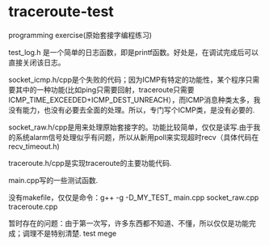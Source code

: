 traceroute-test
===============

programming exercise(原始套接字编程练习)

test_log.h 是一个简单的日志函数，即是printf函数。好处是，在调试完成后可以直接关闭该日志。

socket_icmp.h/cpp是个失败的代码；因为ICMP有特定的功能性，某个程序只需要其中的一种功能(比如ping只需要回射，traceroute只需要ICMP_TIME_EXCEEDED+ICMP_DEST_UNREACH），而ICMP消息种类太多，我没有能力，也没有必要去全面的处理。所以，专门写个ICMP类，是没有必要的.

socket_raw.h/cpp是用来处理原始套接字的。功能比较简单，仅仅是读写.由于我的系统alarm信号处理似乎有问题，所以从新用poll来实现超时recv（具体代码在recv_timeout.h)

traceroute.h/cpp是实现traceroute的主要功能代码.

main.cpp写的一些测试函数.

没有makefile，仅仅是命令：g++ -g -D_MY_TEST_  main.cpp socket_raw.cpp traceroute.cpp

暂时存在的问题：由于第一次写，许多东西都不知道、不懂，所以仅仅是功能完成；调理不是特别清楚.
test mege
